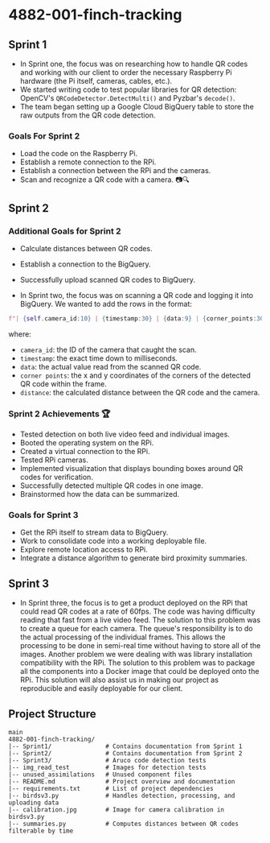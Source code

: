 # 4882-001-finch-tracking

## Sprint 1

- In Sprint one, the focus was on researching how to handle QR codes and working with our client to order the necessary Raspberry Pi hardware (the Pi itself, cameras, cables, etc.).
- We started writing code to test popular libraries for QR detection: OpenCV's `QRCodeDetector.DetectMulti()` and Pyzbar's `decode()`.
- The team began setting up a Google Cloud BigQuery table to store the raw outputs from the QR code detection.

### Goals For Sprint 2

- Load the code on the Raspberry Pi.
- Establish a remote connection to the RPi.
- Establish a connection between the RPi and the cameras.
- Scan and recognize a QR code with a camera. 📷🔍

## Sprint 2

### Additional Goals for Sprint 2

- Calculate distances between QR codes.
- Establish a connection to the BigQuery.
- Successfully upload scanned QR codes to BigQuery.

- In Sprint two, the focus was on scanning a QR code and logging it into BigQuery. We wanted to add the rows in the format:

```python
f"| {self.camera_id:10} | {timestamp:30} | {data:9} | {corner_points:30} | {distance:.2f} mm |"
```
where:
- `camera_id`: the ID of the camera that caught the scan.
- `timestamp`: the exact time down to milliseconds.
- `data`: the actual value read from the scanned QR code.
- `corner points`: the x and y coordinates of the corners of the detected QR code within the frame.
- `distance`: the calculated distance between the QR code and the camera.

### Sprint 2 Achievements 🏆

- Tested detection on both live video feed and individual images.
- Booted the operating system on the RPi.
- Created a virtual connection to the RPi.
- Tested RPi cameras.
- Implemented visualization that displays bounding boxes around QR codes for verification.
- Successfully detected multiple QR codes in one image.
- Brainstormed how the data can be summarized.

### Goals for Sprint 3

- Get the RPi itself to stream data to BigQuery.
- Work to consolidate code into a working deployable file.
- Explore remote location access to RPi.
- Integrate a distance algorithm to generate bird proximity summaries.

## Sprint 3

- In Sprint three, the focus is to get a product deployed on the RPi that could read QR codes at a rate of 60fps. The code was having difficulty reading that fast from a live video feed. The solution to this problem was to create a queue for each camera. The queue's responsibility is to do the actual processing of the individual frames. This allows the processing to be done in semi-real time without having to store all of the images. Another problem we were dealing with was library installation compatibility with the RPi. The solution to this problem was to package all the components into a Docker image that could be deployed onto the RPi. This solution will also assist us in making our project as reproducible and easily deployable for our client.

## Project Structure

```plaintext
main
4882-001-finch-tracking/
|-- Sprint1/               # Contains documentation from Sprint 1
|-- Sprint2/               # Contains documentation from Sprint 2
|-- Sprint3/               # Aruco code detection tests
|-- img_read_test          # Images for detection tests
|-- unused_assimilations   # Unused component files
|-- README.md              # Project overview and documentation
|-- requirements.txt       # List of project dependencies
|-- birdsv3.py             # Handles detection, processing, and uploading data
|-- calibration.jpg        # Image for camera calibration in birdsv3.py
|-- summaries.py           # Computes distances between QR codes filterable by time
```




